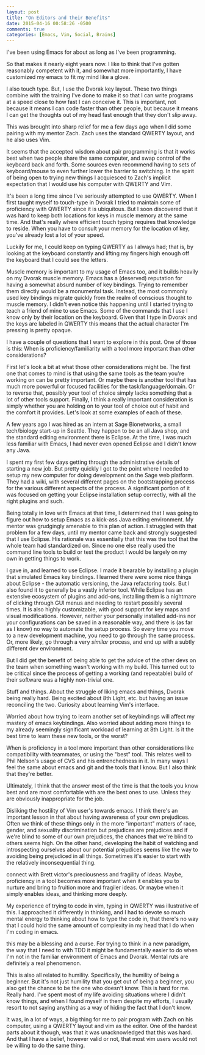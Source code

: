 ```yaml
---
layout: post
title: "On Editors and their Benefits"
date: 2015-04-16 00:58:26 -0500
comments: true
categories: [Emacs, Vim, Social, Brains]
---
```


I've been using Emacs for about as long as I've been programming.

So that makes it nearly eight years now. I like to think that I've
gotten reasonably competent with it, and somewhat more importantly, I
have customized my emacs to fit my mind like a glove.

I also touch type. But, I use the Dvorak key layout. These two things
combine with the training I've done to make it so that I can write
programs at a speed close to how fast I can conceive it. This is
important, not because it means I can code faster than other people,
but because it means I can get the thoughts out of my head fast enough
that they don't slip away.

This was brought into sharp relief for me a few days ago when I did
some pairing with my mentor Zach. Zach uses the standard QWERTY
layout, and he also uses Vim.

<!--more-->

It seems that the accepted wisdom about pair programming is that it
works best when two people share the same computer, and swap control
of the keyboard back and forth. Some sources even recommend having to
sets of keyboard/mouse to even further lower the barrier to
switching. In the spirit of being open to trying new things I
acquiesced to Zach's implicit expectation that I would use his
computer with QWERTY and Vim.

It's been a long time since I've seriously attempted to use
QWERTY. When I first taught myself to touch-type in Dvorak I tried to
maintain some of proficiency with QWERTY since it is ubiquitous. But I
soon discovered that it was hard to keep both locations for keys in
muscle memory at the same time. And that's really where efficient
touch typing requires that knowledge to reside. When you have to
consult your memory for the location of key, you've already lost a lot
of your speed.

Luckily for me, I could keep on typing QWERTY as I always had; that
is, by looking at the keyboard constantly and lifting my fingers high
enough off the keyboard that I could see the letters.

Muscle memory is important to my usage of Emacs too, and it builds
heavily on my Dvorak muscle memory. Emacs has a (deserved) reputation
for having a somewhat absurd number of key bindings. Trying to
remember them directly would be a monumental task. Instead, the most
commonly used key bindings migrate quickly from the realm of conscious
thought to muscle memory. I didn't even notice this happening until I
started trying to teach a friend of mine to use Emacs. Some of the
commands that I use I know only by their location on the
keyboard. Given that I type in Dvorak and the keys are labeled in
QWERTY this means that the actual character I'm pressing is pretty
opaque.

I have a couple of questions that I want to explore in this post. One
of those is this: When is proficiency/familiarity with a tool more
important than other considerations?

First let's look a bit at what those other considerations might
be. The first one that comes to mind is that using the same tools as
the team you're working on can be pretty important. Or maybe there is
another tool that has much more powerful or focused facilities for the
task/language/domain. Or to reverse that, possibly your tool of choice
simply lacks something that a lot of other tools support. Finally, I
think a really important consideration is simply whether you are
holding on to your tool of choice out of habit and the comfort it
provides. Let's look at some examples of each of these.

A few years ago I was hired as an intern at Sage Bionetworks, a small
tech/biology start-up in Seattle. They happen to be an all Java shop,
and the standard editing environment there is Eclipse. At the time, I
was much less familiar with Emacs, I had never even opened Eclipse and
I didn't know any Java.

I spent my first few days getting through the administrative details
of starting a new job. But pretty quickly I got to the point where I
needed to setup my new computer for doing development on the Sage web
platform. They had a wiki, with several different pages on the
bootstrapping process for the various different aspects of the
process. A significant portion of it was focused on getting your
Eclipse installation setup correctly, with all the right plugins and
such.

Being totally in love with Emacs at that time, I determined that I was
going to figure out how to setup Emacs as a kick-ass Java editing
environment. My mentor was grudgingly amenable to this plan of
action. I struggled with that problem for a few days, until my mentor
came back and strongly suggested that I use Eclipse. His rationale was
essentially that this was the tool that the whole team had
standardized on. Since no one else really used the command line tools
to build or test the product I would be largely on my own in getting
things to work.

I gave in, and learned to use Eclipse. I made it bearable by
installing a plugin that simulated Emacs key bindings. I learned there
were some nice things about Eclipse - the automatic versioning, the
Java refactoring tools. But I also found it to generally be a vastly
inferior tool. While Eclipse has an extensive ecosystem of plugins and
add-ons, installing them is a nightmare of clicking through GUI menus
and needing to restart possibly several times. It is also highly
customizable, with good support for key maps and visual
modifications. However, neither your personally installed add-ins nor
your configurations can be saved in a reasonable way, and there is (as
far as I know) no way to automate the setup process. So every time you
move to a new development machine, you need to go through the same
process. Or, more likely, go through a very *similar* process, and
end up with a subtly different dev environment.

But I did get the benefit of being able to get the advice of the other
devs on the team when something wasn't working with my build. This
turned out to be critical since the process of getting a working (and
repeatable) build of their software was a highly non-trivial one.


Stuff and things. About the struggle of liking emacs and things,
Dvorak being really hard.  Being excited about 8th Light,
etc. but having an issue reconciling the two. Curiosity about
learning Vim's interface.

Worried about how trying to learn another set of keybindings will
affect my mastery of emacs keybindings. Also worried about adding
more things to my already seemingly significant workload of
learning at 8th Light. Is it the best time to learn these new
tools, or the worst?

When is proficiency in a tool more important than other
considerations like compatibility with teammates, or using the
"best" tool.  This relates well to Phil Nelson's usage of CVS and
his entrenchedness in it. In many ways I feel the same about
emacs and git and the tools that I know. But I also think that
they're better.

Ultimately, I think that the answer most of the time is that the
tools you know best and are most comfortable with are the best
ones to use. Unless they are obviously inappropriate for the job.

Disliking the hostility of Vim user's towards emacs. I think
there's an important lesson in that about having awareness of
your own prejudices. Often we think of these things only in the
more "important" matters of race, gender, and sexuality
discrimination but prejudices are prejudices and if we're blind
to some of our own prejudices, the chances that we're blind to
others seems high. On the other hand, developing the habit of
watching and introspecting ourselves about our potential
prejudices seems like the way to avoiding being prejudiced in all
things. Sometimes it's easier to start with the relatively
inconsequential thing.

connect with Brett victor's preciousness and fragility of ideas.
Maybe, proficiency in a tool becomes more important when it
enables you to nurture and bring to fruition more and fragiler
ideas.  Or maybe when it simply enables ideas, and thinking more
deeply.

My experience of trying to code in vim, typing in QWERTY was
illustrative of this. I approached it differently in thinking,
and I had to devote so much mental energy to thinking about how
to type the code in, that there's no way that I could hold the
same amount of complexity in my head that I do when I'm coding in
emacs.

this may be a blessing and a curse. For trying to think in a new
paradigm, the way that I need to with TDD it might be
fundamentally easier to do when I'm not in the familiar
environment of Emacs and Dvorak. Mental ruts are definitely a
real phenomenon.


This is also all related to humility. Specifically, the humility of
being a beginner. But it's not just humility that you get out of being
a beginner, you also get the chance to be the one who doesn't
know. This is hard for me. Really hard. I've spent most of my life
avoiding situations where I didn't know things, and when I found
myself in them despite my efforts, I usually resort to not saying
anything as a way of hiding the fact that I don't know.

It was, in a lot of ways, a big thing for me to pair program with Zach
on his computer, using a QWERTY layout and vim as the editor. One of
the hardest parts about it though, was that it was unacknowledged that
this was hard. And that I have a belief, however valid or not, that
most vim users would not be willing to do the same thing.
